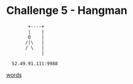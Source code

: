 # Challenge 5 - Hangman
```
        +----+
        |    |
        O    |
       /|\   |
       / \   |
             |

  52.49.91.111:9988
```
[words](https://github.com/kutyel/tuenti-challenge-6/blob/master/Challenge%205/words.txt)
